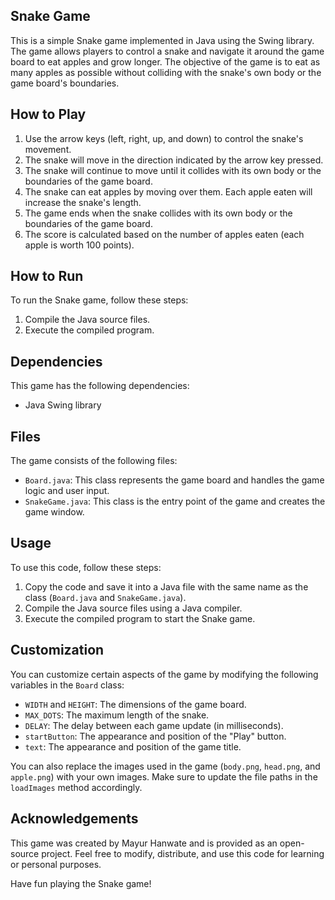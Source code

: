## Snake Game

This is a simple Snake game implemented in Java using the Swing library. The game allows players to control a snake and navigate it around the game board to eat apples and grow longer. The objective of the game is to eat as many apples as possible without colliding with the snake's own body or the game board's boundaries.

## How to Play

1. Use the arrow keys (left, right, up, and down) to control the snake's movement.
2. The snake will move in the direction indicated by the arrow key pressed.
3. The snake will continue to move until it collides with its own body or the boundaries of the game board.
4. The snake can eat apples by moving over them. Each apple eaten will increase the snake's length.
5. The game ends when the snake collides with its own body or the boundaries of the game board.
6. The score is calculated based on the number of apples eaten (each apple is worth 100 points).

## How to Run

To run the Snake game, follow these steps:

1. Compile the Java source files.
2. Execute the compiled program.

## Dependencies

This game has the following dependencies:

- Java Swing library

## Files

The game consists of the following files:

- `Board.java`: This class represents the game board and handles the game logic and user input.
- `SnakeGame.java`: This class is the entry point of the game and creates the game window.

## Usage

To use this code, follow these steps:

1. Copy the code and save it into a Java file with the same name as the class (`Board.java` and `SnakeGame.java`).
2. Compile the Java source files using a Java compiler.
3. Execute the compiled program to start the Snake game.

## Customization

You can customize certain aspects of the game by modifying the following variables in the `Board` class:

- `WIDTH` and `HEIGHT`: The dimensions of the game board.
- `MAX_DOTS`: The maximum length of the snake.
- `DELAY`: The delay between each game update (in milliseconds).
- `startButton`: The appearance and position of the "Play" button.
- `text`: The appearance and position of the game title.

You can also replace the images used in the game (`body.png`, `head.png`, and `apple.png`) with your own images. Make sure to update the file paths in the `loadImages` method accordingly.

## Acknowledgements

This game was created by Mayur Hanwate and is provided as an open-source project. Feel free to modify, distribute, and use this code for learning or personal purposes.

Have fun playing the Snake game!
